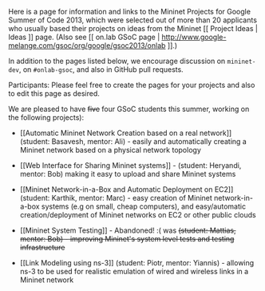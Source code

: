 Here is a page for information and links to the Mininet Projects for Google Summer of Code 2013, which were selected out of more than 20 applicants who usually based their projects on ideas from the Mininet [[ Project Ideas | Ideas ]] page. (Also see [[ on.lab GSoC page | http://www.google-melange.com/gsoc/org/google/gsoc2013/onlab ]].)

In addition to the pages listed below, we encourage discussion on `mininet-dev`, on `#onlab-gsoc`, and also in GitHub pull requests.

Participants: Please feel free to create the pages for your projects and also to edit this page as desired.

We are pleased to have <del>five</del> four GSoC students this summer, working on the following projects):

* [[Automatic Mininet Network Creation based on a real network]] (student: Basavesh, mentor: Ali) - easily and automatically creating a Mininet network based on a physical network topology

* [[Web Interface for Sharing Mininet systems]] - (student: Heryandi, mentor: Bob) making it easy to upload and share Mininet systems

* [[Mininet Network-in-a-Box and Automatic Deployment on EC2]] (student: Karthik, mentor: Marc) - easy creation of Mininet network-in-a-box systems (e.g on small, cheap computers), and easy/automatic creation/deployment of Mininet networks on EC2 or other public clouds

* [[Mininet System Testing]] - Abandoned! :( was <del>(student: Mattias, mentor: Bob) - improving Mininet's system level tests and testing infrastructure</del>

* [[Link Modeling using ns-3]] (student: Piotr, mentor: Yiannis) - allowing ns-3 to be used for realistic emulation of wired and wireless links in a Mininet network



